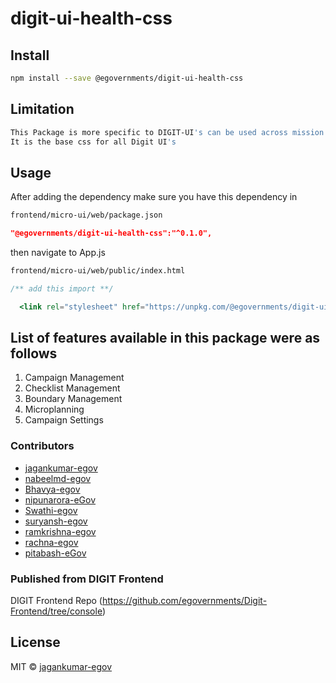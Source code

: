 # digit-ui-health-css

## Install

```bash
npm install --save @egovernments/digit-ui-health-css
```

## Limitation

```bash
This Package is more specific to DIGIT-UI's can be used across mission's
It is the base css for all Digit UI's
```

## Usage

After adding the dependency make sure you have this dependency in

```bash
frontend/micro-ui/web/package.json
```

```json
"@egovernments/digit-ui-health-css":"^0.1.0",
```

then navigate to App.js

```bash
frontend/micro-ui/web/public/index.html
```

```jsx
/** add this import **/

  <link rel="stylesheet" href="https://unpkg.com/@egovernments/digit-ui-health-css@0.3.0/dist/index.css" />

```


## List of features available in this package were as follows

1. Campaign Management
2. Checklist Management
3. Boundary Management
4. Microplanning
5. Campaign Settings 


### Contributors

- [jagankumar-egov](https://github.com/jagankumar-egov) 
- [nabeelmd-egov](https://github.com/nabeelmd-egov)
- [Bhavya-egov](https://github.com/Bhavya-egov)
- [nipunarora-eGov](https://github.com/nipunarora-eGov)
- [Swathi-egov](https://github.com/Swathi-egov)
- [suryansh-egov](https://github.com/suryansh-egov)
- [ramkrishna-egov](https://github.com/ramkrishna-egov)
- [rachna-egov](https://github.com/rachna-egov)
- [pitabash-eGov](https://github.com/pitabash-eGov)

### Published from DIGIT Frontend 
DIGIT Frontend Repo (https://github.com/egovernments/Digit-Frontend/tree/console)

## License

MIT © [jagankumar-egov](https://github.com/jagankumar-egov)
